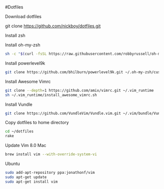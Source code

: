 #Dotfiles

Download dotfiles

git clone https://github.com/nickboy/dotfiles.git

Install zsh

Install oh-my-zsh

```bash
sh -c "$(curl -fsSL https://raw.githubusercontent.com/robbyrussell/oh-my-zsh/master/tools/install.sh)"

```

Install powerlevel9k

```bash
git clone https://github.com/bhilburn/powerlevel9k.git ~/.oh-my-zsh/custom/themes/powerlevel9k
```

Install Awesome Vimrc

```bash
git clone --depth=1 https://github.com/amix/vimrc.git ~/.vim_runtime
sh ~/.vim_runtime/install_awesome_vimrc.sh
```

Install Vundle
```bash
git clone https://github.com/VundleVim/Vundle.vim.git ~/.vim/bundle/Vundle.vim
```

Copy dotfiles to home directory
```bash
cd ~/dotfiles
rake
```

Update Vim 8.0
Mac
```bash
brew install vim --with-override-system-vi
```
Ubuntu
```bash
sudo add-apt-repository ppa:jonathonf/vim
sudo apt-get update
sudo apt-get install vim
```
